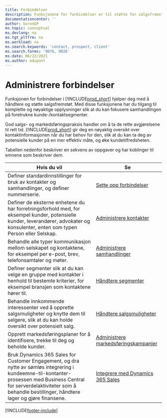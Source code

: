```yaml
---
title: Forbindelser
description: Funksjonene for forbindelser er til støtte for salgsfremstøtene dine og gir deg tilgang til informasjon om kontakter og prospekter for å betjene kunder effektivt.
documentationcenter: ''
author: SorenGP
ms.topic: conceptual
ms.devlang: na
ms.tgt_pltfrm: na
ms.workload: na
ms.search.keywords: 'contact, prospect, client'
ms.search.forms: '9076, 9026'
ms.date: 06/22/2021
ms.author: edupont
---
```

# <a name="managing-relationships"></a><a name="managing-relationships"></a><a name="managing-relationships"></a>Administrere forbindelser
Funksjonen for forbindelser i [!INCLUDE[prod_short](includes/prod_short.md)] hjelper deg med å håndtere og støtte salgsfremstøt. Med disse funksjonene har du tilgang til komplette og nøyaktige opplysninger slik at du kan fokusere samhandlingen på foretrukne kunde-/kontaktsegmenter.

God salgs- og markedsføringspraksis handler om å ta de rette avgjørelsene til rett tid. [!INCLUDE[prod_short](includes/prod_short.md)] gir deg en nøyaktig oversikt over kontaktinformasjonen når du har behov for den, slik at du kan ta deg av potensielle kunder på en mer effektiv måte, og øke kundetilfredsheten.

Tabellen nedenfor beskriver en sekvens av oppgaver og har koblinger til emnene som beskriver dem.  

| Hvis du vil | Se |
| --- | --- |
|Definer standardinnstillinger for bruk av kontakter og samhandlinger, og definer nummerserie.|[Sette opp forbindelser](marketing-setup-marketing.md)|
|Definer de eksterne enhetene du har forretningsforhold med, for eksempel kunder, potensielle kunder, leverandører, advokater og konsulenter, enten som typen Person eller Selskap.|[Administrere kontakter](marketing-contacts.md)|
|Behandle alle typer kommunikasjon mellom selskapet og kontaktene, for eksempel per e-post, brev, telefonsamtaler og møter.|[Administrere samhandlinger](marketing-interactions.md)|
|Definer segmenter slik at du kan velge en gruppe med kontakter i henhold til bestemte kriterier, for eksempel bransjen som kontaktene hører til.|[Håndtere segmenter](marketing-segments.md)|
|Behandle innkommende interessenter ved å opprette salgsmuligheter og knytte dem til selgere, slik at du kan holde oversikt over potensielt salg.|[Håndtere salgsmuligheter](marketing-manage-sales-opportunities.md)|
|Opprett markedsføringsplaner for å identifisere, trekke til deg og beholde kunder.|[Administrere markedsføringskampanjer](marketing-campaigns.md)|
|Bruk Dynamics 365 Sales for Customer Engagement, og dra nytte av sømløs integrering i kundeemne-til-kontanter-prosessen med Business Central for serverdelaktiviteter som å behandle bestillinger, håndtere lager og gjøre finansene.|[Integrere med Dynamics 365 Sales](marketing-integrate-dynamicscrm.md)|


[!INCLUDE[footer-include](includes/footer-banner.md)]
